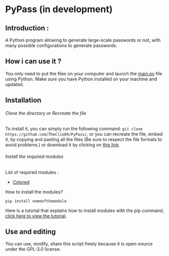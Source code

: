 # PyPass (in development)

## Introduction :
A Python program allowing to generate large-scale passwords or not, with many possible configurations to generate passwords.

## How i can use it ?
You only need to put the files on your computer and launch the [main.py](https://github.com/TheClio69/PyPass/blob/master/main.py) file using Python. Make sure you have Python installed on your machine and updated.

## Installation


###### Clone the directory or Recreate the file
To install it, you can simply run the following command: `git clone https://github.com/TheClio69/PyPass/`, or you can recreate the file, embed it, by copying and pasting all the files (Be sure to respect the file formats to avoid problems.) or download it by clicking on [this link](https://github.com/TheClio69/PyPass/archive/master.zip).

###### Install the required modules
List of required modules :
- [Colored](https://pypi.org/project/colored/)

How to install the modules?
```
pip install nameofthemodule
```
Here is a tutorial that explains how to install modules with the pip command, [click here to view the tutorial](https://programminghistorian.org/en/lessons/installing-python-modules-pip).

## Use and editing
You can use, modify, share this script freely because it is open-source under the GPL-3.0 license.
